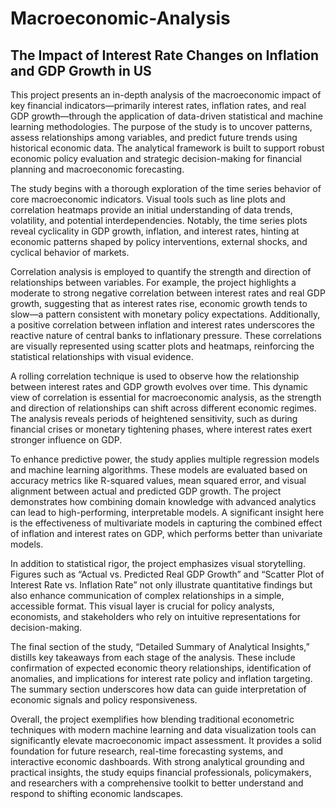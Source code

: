 # Macroeconomic-Analysis
The Impact of Interest Rate Changes on Inflation and GDP Growth in US
---------------------------------------------------------------------
This project presents an in-depth analysis of the macroeconomic impact of key financial indicators—primarily interest rates, inflation rates, and real GDP growth—through the application of data-driven statistical and machine learning methodologies. The purpose of the study is to uncover patterns, assess relationships among variables, and predict future trends using historical economic data. The analytical framework is built to support robust economic policy evaluation and strategic decision-making for financial planning and macroeconomic forecasting.

The study begins with a thorough exploration of the time series behavior of core macroeconomic indicators. Visual tools such as line plots and correlation heatmaps provide an initial understanding of data trends, volatility, and potential interdependencies. Notably, the time series plots reveal cyclicality in GDP growth, inflation, and interest rates, hinting at economic patterns shaped by policy interventions, external shocks, and cyclical behavior of markets.

Correlation analysis is employed to quantify the strength and direction of relationships between variables. For example, the project highlights a moderate to strong negative correlation between interest rates and real GDP growth, suggesting that as interest rates rise, economic growth tends to slow—a pattern consistent with monetary policy expectations. Additionally, a positive correlation between inflation and interest rates underscores the reactive nature of central banks to inflationary pressure. These correlations are visually represented using scatter plots and heatmaps, reinforcing the statistical relationships with visual evidence.

A rolling correlation technique is used to observe how the relationship between interest rates and GDP growth evolves over time. This dynamic view of correlation is essential for macroeconomic analysis, as the strength and direction of relationships can shift across different economic regimes. The analysis reveals periods of heightened sensitivity, such as during financial crises or monetary tightening phases, where interest rates exert stronger influence on GDP.

To enhance predictive power, the study applies multiple regression models and machine learning algorithms. These models are evaluated based on accuracy metrics like R-squared values, mean squared error, and visual alignment between actual and predicted GDP growth. The project demonstrates how combining domain knowledge with advanced analytics can lead to high-performing, interpretable models. A significant insight here is the effectiveness of multivariate models in capturing the combined effect of inflation and interest rates on GDP, which performs better than univariate models.

In addition to statistical rigor, the project emphasizes visual storytelling. Figures such as “Actual vs. Predicted Real GDP Growth” and “Scatter Plot of Interest Rate vs. Inflation Rate” not only illustrate quantitative findings but also enhance communication of complex relationships in a simple, accessible format. This visual layer is crucial for policy analysts, economists, and stakeholders who rely on intuitive representations for decision-making.

The final section of the study, “Detailed Summary of Analytical Insights,” distills key takeaways from each stage of the analysis. These include confirmation of expected economic theory relationships, identification of anomalies, and implications for interest rate policy and inflation targeting. The summary section underscores how data can guide interpretation of economic signals and policy responsiveness.

Overall, the project exemplifies how blending traditional econometric techniques with modern machine learning and data visualization tools can significantly elevate macroeconomic impact assessment. It provides a solid foundation for future research, real-time forecasting systems, and interactive economic dashboards. With strong analytical grounding and practical insights, the study equips financial professionals, policymakers, and researchers with a comprehensive toolkit to better understand and respond to shifting economic landscapes.
